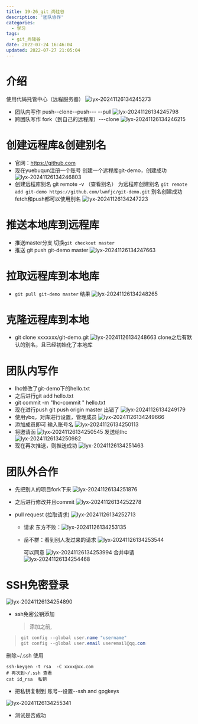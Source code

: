 ```yaml
---
title: 19-26_git_尚硅谷
description: '团队协作'
categories:
  - 学习
tags:
  - git_尚硅谷
date: 2022-07-24 16:46:04
updated: 2022-07-27 21:05:04
---
```


# 介绍

使用代码托管中心（远程服务器）
![lyx-20241126134245273](attachments/img/lyx-20241126134245273.png)

- 团队内写作
     push--clone--push---
  --pull
  ![lyx-20241126134245798](attachments/img/lyx-20241126134245798.png)
- 跨团队写作
  fork（到自己的远程库）---clone
  ![lyx-20241126134246215](attachments/img/lyx-20241126134246215.png)

# 创建远程库&创建别名

- 官网：https://github.com
- 现在yuebuqun注册一个账号
  创建一个远程库git-demo，创建成功
  ![lyx-20241126134246803](attachments/img/lyx-20241126134246803.png)
- 创建远程库别名
  git remote -v （查看别名）
  为远程库创建别名
  ```git remote add git-demo https://github.com/lwmfjc/git-demo.git```
  别名创建成功 fetch和push都可以使用别名
  ![lyx-20241126134247223](attachments/img/lyx-20241126134247223.png)

# 推送本地库到远程库

- 推送master分支
  切换```git checkout master```
- 推送
  git push git-demo master
  ![lyx-20241126134247663](attachments/img/lyx-20241126134247663.png)

# 拉取远程库到本地库

- ```git pull git-demo master```
  结果
  ![lyx-20241126134248265](attachments/img/lyx-20241126134248265.png)

# 克隆远程库到本地

- git clone xxxxxxx/git-demo.git
  ![lyx-20241126134248663](attachments/img/lyx-20241126134248663.png)
  clone之后有默认的别名，且已经初始化了本地库

# 团队内写作

- lhc修改了git-demo下的hello.txt
- 之后进行git add hello.txt
- git commit -m "lhc-commit " hello.txt
- 现在进行push
  git push origin master
  出错了
  ![lyx-20241126134249179](attachments/img/lyx-20241126134249179.png)
- 使用ybq，对库进行设置，管理成员
  ![lyx-20241126134249666](attachments/img/lyx-20241126134249666.png)
- 添加成员即可
  输入账号名
  ![lyx-20241126134250113](attachments/img/lyx-20241126134250113.png)
- 将邀请函
  ![lyx-20241126134250545](attachments/img/lyx-20241126134250545.png)
  发送给lhc
  ![lyx-20241126134250982](attachments/img/lyx-20241126134250982.png)
- 现在再次推送，则推送成功
  ![lyx-20241126134251463](attachments/img/lyx-20241126134251463.png)

# 团队外合作

- 先把别人的项目fork下来
  ![lyx-20241126134251876](attachments/img/lyx-20241126134251876.png)

- 之后进行修改并且commit
  ![lyx-20241126134252278](attachments/img/lyx-20241126134252278.png)

- pull request (拉取请求)
  ![lyx-20241126134252713](attachments/img/lyx-20241126134252713.png)

  - 请求
    东方不败：![lyx-20241126134253135](attachments/img/lyx-20241126134253135.png)

  - 岳不群：看到别人发过来的请求
    ![lyx-20241126134253544](attachments/img/lyx-20241126134253544.png)

    可以同意
    ![lyx-20241126134253994](attachments/img/lyx-20241126134253994.png)
    合并申请
    ![lyx-20241126134254468](attachments/img/lyx-20241126134254468.png)

# SSH免密登录

![lyx-20241126134254890](attachments/img/lyx-20241126134254890.png)

- ssh免密公钥添加
  
  > 添加之前,
>
  > ```csharp
  > git config --global user.name "username"
  > git config --global user.email useremail@qq.com 
  > ```
  
删除~/.ssh 
  使用
  
  ```shell
  ssh-keygen -t rsa  -C xxxx@xx.com
  # 再次到~/.ssh 查看
  cat id_rsa  私钥
  ```
  
- 把私钥复制到 账号--设置--ssh and gpgkeys
  

![lyx-20241126134255341](attachments/img/lyx-20241126134255341.png)



- 测试是否成功